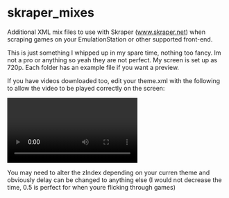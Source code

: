 # skraper_mixes

Additional XML mix files to use with Skraper (www.skraper.net) when scraping games on your EmulationStation or other supported front-end. 

This is just something I whipped up in my spare time, nothing too fancy. Im not a pro or anything so yeah they are not perfect. My screen is set up as 720p. Each folder has an example file if you want a preview.


If you have videos downloaded too, edit your theme.xml with the following to allow the video to be played correctly on the screen:

<video name="md_video">
	<origin>0 .5</origin>
	<pos>0.202 0.422</pos>
	<maxSize>0.788 0.425</maxSize>
	<delay>0.5</delay>
	<showSnapshotNoVideo>false</showSnapshotNoVideo>
	<showSnapshotDelay>false</showSnapshotDelay>
	<zIndex>80</zIndex>
</video>

You may need to alter the zIndex depending on your curren theme and obviously delay can be changed to anything else (I would not decrease the time, 0.5 is perfect for when youre flicking through games)
